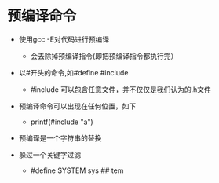 # 预编译命令
- 使用gcc -E对代码进行预编译
    - 会去除掉预编译指令(即把预编译指令都执行完）
- 以#开头的命令,如#define #include
    - #include 可以包含任意文件，并不仅仅是我们认为的.h文件
- 预编译命令可以出现在任何位置，如下
    - printf(#include "a")

- 预编译是一个字符串的替换

- 躲过一个关键字过滤
    - #define SYSTEM sys ## tem
